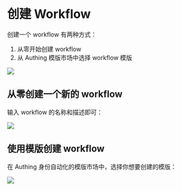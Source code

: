 # 创建 Workflow

创建一个 workflow 有两种方式：

1. 从零开始创建 workflow
2. 从 Authing 模版市场中选择 workflow 模版

![](../static/boxcnIHz4TnidO3UR4GI8ULJ4Eg.png)

## 从零创建一个新的 workflow

输入 workflow 的名称和描述即可：

![](../static/boxcnulpS3Ypiny7zrbX04tG9Ig.png)

## 使用模版创建 workflow

在 Authing 身份自动化的模版市场中，选择你想要创建的模版：

![](../static/boxcnRM3QEasSbjyZf2GKOlPmQQ.png)
